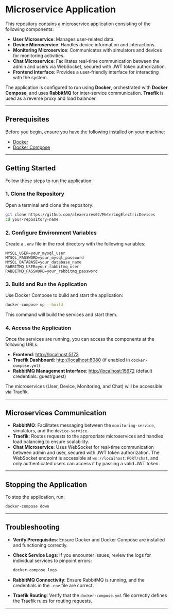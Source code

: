 

# Microservice Application

This repository contains a microservice application consisting of the following components:

- **User Microservice**: Manages user-related data.
- **Device Microservice**: Handles device information and interactions.
- **Monitoring Microservice**: Communicates with simulators and devices for monitoring activities.
- **Chat Microservice**: Facilitates real-time communication between the admin and users via WebSocket, secured with JWT token authorization.
- **Frontend Interface**: Provides a user-friendly interface for interacting with the system.

The application is configured to run using **Docker**, orchestrated with **Docker Compose**, and uses **RabbitMQ** for inter-service communication. **Traefik** is used as a reverse proxy and load balancer.

---

## Prerequisites

Before you begin, ensure you have the following installed on your machine:

- [Docker](https://docs.docker.com/get-docker/)
- [Docker Compose](https://docs.docker.com/compose/install/)

---

## Getting Started

Follow these steps to run the application:

### 1. Clone the Repository

Open a terminal and clone the repository:

```bash
git clone https://github.com/alexerares02/MeteringElectricDevices
cd your-repository-name
```

### 2. Configure Environment Variables

Create a `.env` file in the root directory with the following variables:

```env
MYSQL_USER=your_mysql_user
MYSQL_PASSWORD=your_mysql_password
MYSQL_DATABASE=your_database_name
RABBITMQ_USER=your_rabbitmq_user
RABBITMQ_PASSWORD=your_rabbitmq_password
```

### 3. Build and Run the Application

Use Docker Compose to build and start the application:

```bash
docker-compose up --build
```

This command will build the services and start them.

### 4. Access the Application

Once the services are running, you can access the components at the following URLs:

- **Frontend**: [http://localhost:5173](http://localhost:5173)
- **Traefik Dashboard**: [http://localhost:8080](http://localhost:8080) (if enabled in `docker-compose.yml`)
- **RabbitMQ Management Interface**: [http://localhost:15672](http://localhost:15672) (default credentials: guest/guest)

The microservices (User, Device, Monitoring, and Chat) will be accessible via Traefik.

---

## Microservices Communication

- **RabbitMQ**: Facilitates messaging between the `monitoring-service`, simulators, and the `device-service`.
- **Traefik**: Routes requests to the appropriate microservices and handles load balancing to ensure scalability.
- **Chat Microservice**: Uses WebSocket for real-time communication between admin and user, secured with JWT token authorization. The WebSocket endpoint is accessible at `ws://localhost:PORT/chat`, and only authenticated users can access it by passing a valid JWT token.

---

## Stopping the Application

To stop the application, run:

```bash
docker-compose down
```

---

## Troubleshooting

- **Verify Prerequisites**: Ensure Docker and Docker Compose are installed and functioning correctly.
- **Check Service Logs**: If you encounter issues, review the logs for individual services to pinpoint errors:

  ```bash
  docker-compose logs
  ```

- **RabbitMQ Connectivity**: Ensure RabbitMQ is running, and the credentials in the `.env` file are correct.
- **Traefik Routing**: Verify that the `docker-compose.yml` file correctly defines the Traefik rules for routing requests.

---

